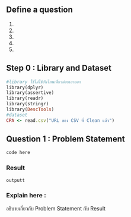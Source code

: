 ## Define a question

1.
1.
1.
1.
1.


## Step 0 : Library and Dataset

```ruby
#library ใช้ไม่ใช้อันไหนเดี๋ยวค่อยเอาออก
library(dplyr)
library(assertive)
library(readr)
library(stringr)
library(DescTools)
#dataset
CPA <- read.csv("URL ของ CSV ที่ Clean แล้ว")
```

## Question 1 : Problem Statement

```ruby
code here
```

### Result

```ruby
outputt
```
### Explain here :
อธิบายเกี่ยวกับ Problem Statement กับ Result
